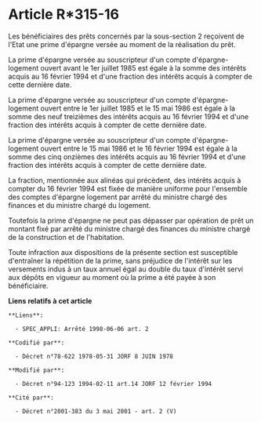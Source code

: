 # Article R*315-16

Les bénéficiaires des prêts concernés par la sous-section 2 reçoivent de l'Etat une prime d'épargne versée au moment de la
réalisation du prêt.

La prime d'épargne versée au souscripteur d'un compte d'épargne- logement ouvert avant le 1er juillet 1985 est égale à la
somme des intérêts acquis au 16 février 1994 et d'une fraction des intérêts acquis à compter de cette dernière date.

La prime d'épargne versée au souscripteur d'un compte d'épargne- logement ouvert entre le 1er juillet 1985 et le 15 mai 1986
est égale à la somme des neuf treizièmes des intérêts acquis au 16 février 1994 et d'une fraction des intérêts acquis à
compter de cette dernière date.

La prime d'épargne versée au souscripteur d'un compte d'épargne- logement ouvert entre le 15 mai 1986 et le 16 février 1994
est égale à la somme des cinq onzièmes des intérêts acquis au 16 février 1994 et d'une fraction des intérêts acquis à compter
de cette dernière date.

La fraction, mentionnée aux alinéas qui précèdent, des intérêts acquis à compter du 16 février 1994 est fixée de manière
uniforme pour l'ensemble des comptes d'épargne logement par arrêté du ministre chargé des finances et du ministre chargé du
logement.

Toutefois la prime d'épargne ne peut pas dépasser par opération de prêt un montant fixé par arrêté du ministre chargé des
finances du ministre chargé de la construction et de l'habitation.

Toute infraction aux dispositions de la présente section est susceptible d'entraîner la répétition de la prime, sans
préjudice de l'intérêt sur les versements indus à un taux annuel égal au double du taux d'intérêt servi aux dépôts en vigueur
au moment où la prime a été payée à son bénéficiaire.

**Liens relatifs à cet article**

	**Liens**:

	  - SPEC_APPLI: Arrêté 1998-06-06 art. 2

	**Codifié par**:

	  - Décret n°78-622 1978-05-31 JORF 8 JUIN 1978

	**Modifié par**:

	  - Décret n°94-123 1994-02-11 art.14 JORF 12 février 1994

	**Cité par**:

	  - Décret n°2001-383 du 3 mai 2001 - art. 2 (V)
